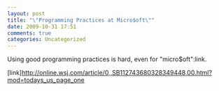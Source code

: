 ```yaml
---
layout: post
title: "\"Programming Practices at Micro$oft\""
date: 2009-10-31 17:51
comments: true
categories: Uncategorized
---
```

Using good programming practices is hard, even for "micro$oft":link.

[link]http://online.wsj.com/article/0,,SB112743680328349448,00.html?mod=todays_us_page_one
